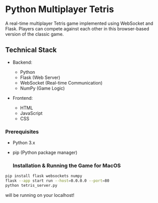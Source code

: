 # Python Multiplayer Tetris

A real-time multiplayer Tetris game implemented using WebSocket and Flask. Players can compete against each other in this browser-based version of the classic game.

## Technical Stack

- Backend:
  - Python
  - Flask (Web Server)
  - WebSocket (Real-time Communication)
  - NumPy (Game Logic)

- Frontend:
  - HTML
  - JavaScript
  - CSS

### Prerequisites

- Python 3.x
- pip (Python package manager)

  ### Installation & Running the Game for MacOS

```bash
pip install flask websockets numpy
flask --app start run --host=0.0.0.0 --port=80  
python tetris_server.py
```
will be running on your localhost!


